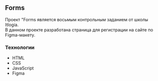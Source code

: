 ## Forms
Проект "Forms является восьмым контрольным заданием от школы Itlogia.  
В данном проекте разработана страница для регистрации на сайте по Figma-макету.

### Технологии
* HTML
* CSS
* JavaScript
* Figma

